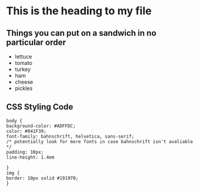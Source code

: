 # This is the heading to my file
## Things you can put on a sandwich in no particular order

* lettuce
* tomato
* turkey
* ham
* cheese
* pickles

## CSS Styling Code
	body {
    background-color: #ADFFDC;
    color: #041F39;
    font-family: bahnschrift, helvetica, sans-serif;
    /* potentially look for more fonts in case bahnschrift isn't avaliable */
    padding: 10px;
    line-height: 1.4em

	}
	img {
    border: 10px solid #191970;
	}


